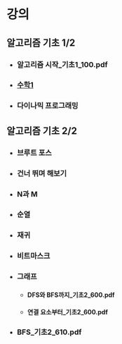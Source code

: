 # 강의

## 알고리즘 기초 1/2
- ### 알고리즘 시작_기초1_100.pdf
- ### [수학1](./lecture01/math1/수학1.md) 

- ### 다이나믹 프로그래밍

## 알고리즘 기초 2/2

- ### 브루트 포스
- ### 건너 뛰며 해보기
- ### N과 M
- ### 순열
- ### 재귀
- ### 비트마스크


- ### 그래프
    - #### DFS와 BFS까지_기초2_600.pdf
    - #### 연결 요소부터_기초2_600.pdf
  
- ### BFS_기초2_610.pdf